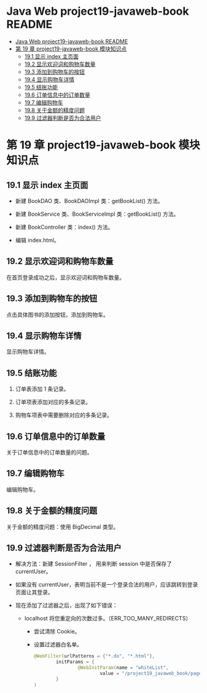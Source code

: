 <!-- @import "[TOC]" {cmd="toc" depthFrom=1 depthTo=6 orderedList=false} -->

# Java Web project19-javaweb-book README

<!-- code_chunk_output -->

- [Java Web project19-javaweb-book README](#java-web-project19-javaweb-book-readme)
- [第 19 章 project19-javaweb-book 模块知识点](#第-19-章-project19-javaweb-book-模块知识点)
  - [19.1 显示 index 主页面](#191-显示-index-主页面)
  - [19.2 显示欢迎词和购物车数量](#192-显示欢迎词和购物车数量)
  - [19.3 添加到购物车的按钮](#193-添加到购物车的按钮)
  - [19.4 显示购物车详情](#194-显示购物车详情)
  - [19.5 结账功能](#195-结账功能)
  - [19.6 订单信息中的订单数量](#196-订单信息中的订单数量)
  - [19.7 编辑购物车](#197-编辑购物车)
  - [19.8 关于金额的精度问题](#198-关于金额的精度问题)
  - [19.9 过滤器判断是否为合法用户](#199-过滤器判断是否为合法用户)

<!-- /code_chunk_output -->

# 第 19 章 project19-javaweb-book 模块知识点

## 19.1 显示 index 主页面

- 新建 BookDAO 类、BookDAOImpl 类：getBookList() 方法。

- 新建 BookService 类、BookServiceImpl 类：getBookList() 方法。

- 新建 BookController 类：index() 方法。

- 编辑 index.html。

## 19.2 显示欢迎词和购物车数量

在首页登录成功之后，显示欢迎词和购物车数量。

## 19.3 添加到购物车的按钮

点击具体图书的添加按钮，添加到购物车。

## 19.4 显示购物车详情

显示购物车详情。

## 19.5 结账功能

1. 订单表添加 1 条记录。

2. 订单项表添加对应的多条记录。

3. 购物车项表中需要删除对应的多条记录。

## 19.6 订单信息中的订单数量

关于订单信息中的订单数量的问题。

## 19.7 编辑购物车

编辑购物车。

## 19.8 关于金额的精度问题

关于金额的精度问题：使用 BigDecimal 类型。

## 19.9 过滤器判断是否为合法用户

- 解决方法：新建 SessionFilter ， 用来判断 session 中是否保存了 currentUser。

- 如果没有 currentUser，表明当前不是一个登录合法的用户，应该跳转到登录页面让其登录。

- 现在添加了过滤器之后，出现了如下错误：

  - localhost 将您重定向的次数过多。（ERR_TOO_MANY_REDIRECTS）

    - 尝试清除 Cookie。

    - 设置过滤器白名单。

      ```java
      @WebFilter(urlPatterns = {"*.do", "*.html"},
              initParams = {
                      @WebInitParam(name = "whiteList",
                              value = "/project19_javaweb_book/page.do?operate=page&page=user/login,/project19_javaweb_book/user.do?null")
              }
      )
      ```
